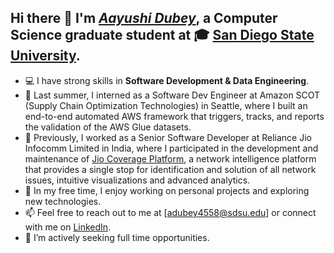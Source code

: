 ## Hi there 👋 I'm [_**Aayushi Dubey**_](https://www.linkedin.com/in/aayushidubey16/), a Computer Science graduate student at 🎓 [San Diego State University](https://cs.sdsu.edu/).
- 💻 I have strong skills in **Software Development & Data Engineering**.
- 💼 Last summer, I interned as a Software Dev Engineer at Amazon SCOT (Supply Chain Optimization Technologies) in Seattle, where I built an end-to-end automated AWS framework that triggers, tracks, and reports the validation of the AWS Glue datasets.
- 🏢 Previously, I worked as a Senior Software Developer at Reliance Jio Infocomm Limited in India, where I participated in the development and maintenance of [Jio Coverage Platform](https://www.jio.com/platforms/resource-center/video/jio-coverage-platform), a network intelligence platform that provides a single stop for identification and solution of all network issues, intuitive visualizations and advanced analytics.
- 🌟 In my free time, I enjoy working on personal projects and exploring new technologies.
- 📫 Feel free to reach out to me at [adubey4558@sdsu.edu] or connect with me on [LinkedIn](https://www.linkedin.com/in/aayushidubey16/).
- 🏢 I’m actively seeking full time opportunities.
